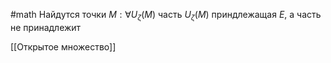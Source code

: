 #math 
Найдутся точки $M: \forall U_{\zeta}(M)$ часть $U_{\zeta}(M)$ приндлежащая $E$, а часть не принадлежит

[[Открытое множество]]